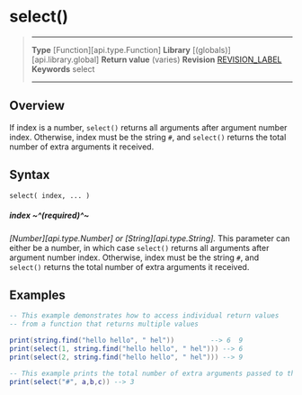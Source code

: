 # select()

> --------------------- ------------------------------------------------------------------------------------------
> __Type__              [Function][api.type.Function]
> __Library__           [(globals)][api.library.global]
> __Return value__      (varies)
> __Revision__          [REVISION_LABEL](REVISION_URL)
> __Keywords__          select
> --------------------- ------------------------------------------------------------------------------------------


## Overview

If index is a number, `select()` returns all arguments after argument number index. Otherwise, index must be the string `#`, and `select()` returns the total number of extra arguments it received.

## Syntax

	select( index, ... )

##### index ~^(required)^~
_[Number][api.type.Number] or [String][api.type.String]._ This parameter can either be a number, in which case `select()` returns all arguments after argument number index. Otherwise, index must be the string `#`, and `select()` returns the total number of extra arguments it received.


## Examples

`````lua
-- This example demonstrates how to access individual return values
-- from a function that returns multiple values

print(string.find("hello hello", " hel"))         --> 6  9
print(select(1, string.find("hello hello", " hel"))) --> 6
print(select(2, string.find("hello hello", " hel"))) --> 9
`````

`````lua
-- This example prints the total number of extra arguments passed to the `select()` function
print(select("#", a,b,c)) --> 3
`````